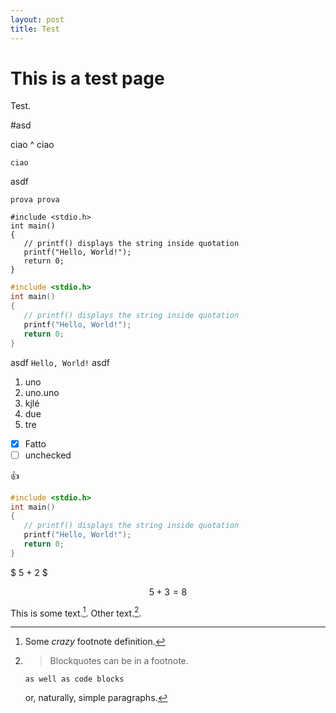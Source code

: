 ```yaml
---
layout: post
title: Test
---
```


# This is a test page
Test.


  #asd
  
  
  ciao
^
  ciao
  
    ciao
    
asdf

```
prova prova
```

```
#include <stdio.h>
int main()
{
   // printf() displays the string inside quotation
   printf("Hello, World!");
   return 0;
}
```


```C
#include <stdio.h>
int main()
{
   // printf() displays the string inside quotation
   printf("Hello, World!");
   return 0;
}
```
asdf `Hello, World!` asdf

1. uno
  1. uno.uno
  2. kjlé
2. due
3. tre

 - [x] Fatto
 - [ ] unchecked
 
 :+1:
 
~~~ C
#include <stdio.h>
int main()
{
   // printf() displays the string inside quotation
   printf("Hello, World!");
   return 0;
}
~~~

$ 5 + 2 $

$$ 5 + 3 = 8 $$

This is some text.[^1]. Other text.[^footnote].

[^1]: Some *crazy* footnote definition.

[^footnote]:
    > Blockquotes can be in a footnote.

        as well as code blocks

    or, naturally, simple paragraphs.

[^other-note]:       no code block here (spaces are stripped away)

[^codeblock-note]:
        this is now a code block (8 spaces indentation)
